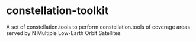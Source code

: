 # constellation-toolkit
A set of constellation.tools to perform constellation.tools of coverage areas served by N Multiple Low-Earth Orbit Satellites
